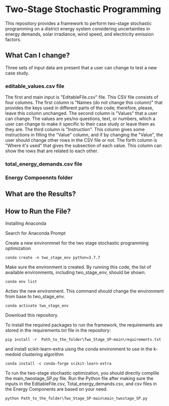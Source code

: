 # Two-Stage Stochastic Programming
This repository provides a framework to perform two-stage stochastic programming on a district energy system considering uncertainties in energy demands, solar irradiance, wind speed, and electricity emission factors.

## What Can I change?
Three sets of input data are present that a user can change to test a new case study.

### editable_values.csv file
The first and main input is "EditableFile.csv" file. This CSV file consists of four columns. The first column is "Names (do not change this column)" that provides the keys used in different parts of the code; therefore, please, leave this column unchanged. The second column is "Values" that a user can change. The values are yes/no questions, text, or numbers, which a user can change to make it specific to their case study or leave them as they are. The third column is "Instruction". This column gives some instructions in filling the "Value" column, and if by changing the "Value", the user should change other rows in the CSV file or not. The forth column is "Where it's used" that gives the subsection of each value. This column can show the rows that are related to each other. 

### total_energy_demands.csv file


### Energy Compoennts folder



## What are the Results?

## How to Run the File?
Installing Anaconda

Search for Anaconda Prompt

Create a new environmnet for the two stage stochastic programming optimization
```
conda create -n two_stage_env python=3.7.7
```
Make sure the environment is created. By running this code, the list of available environments, including two_stage_env, should be shown.
```
conda env list
```
Actiev the new environment. This command should change the environment from base to two_stage_env.
```
conda activate two_stage_env
```
Download this repository. 

To install the required packages to run the framework, the requirements are stored in the requirements.txt file in the repository:
```
pip install -r  Path_to_the_folder\Two_Stage_SP-main\requirements.txt
```
and install scikit-learn-extra uisng the conda environment to use in the k-medoid clustering algorithm
```
conda install -c conda-forge scikit-learn-extra
```
To run the two-stage stochastic optimization, you should directly complile the main_twostage_SP.py file. Run the Python file after making sure the inputs in the EditableFile.csv, Total_energy_demands.csv, and csv files in the Energy Components are based on your need.
```
python Path_to_the_folder\Two_Stage_SP-main\main_twostage_SP.py
```


